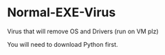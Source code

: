 # Normal-EXE-Virus
Virus that will remove OS and Drivers (run on VM plz)

You will need to download Python first.
